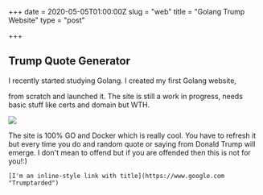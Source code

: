 +++
date = 2020-05-05T01:00:00Z
slug = "web"
title = "Golang Trump Website"
type = "post"

+++
## Trump Quote Generator 

I recently started studying Golang. I created my first Golang website, 

 from scratch and launched it. The site is still a work in progress, needs basic stuff like certs and domain but WTH.

![](https://www.askideas.com/media/09/Cute-Baby-Smiley-Face-Funny-Image.jpg)

The site is 100% GO and Docker which is really cool. You have to refresh it but every time you do and random quote or saying from Donald Trump will emerge. I don't mean to offend but if you are offended then this is not for you!:)

    [I'm an inline-style link with title](https://www.google.com "Trumptarded")